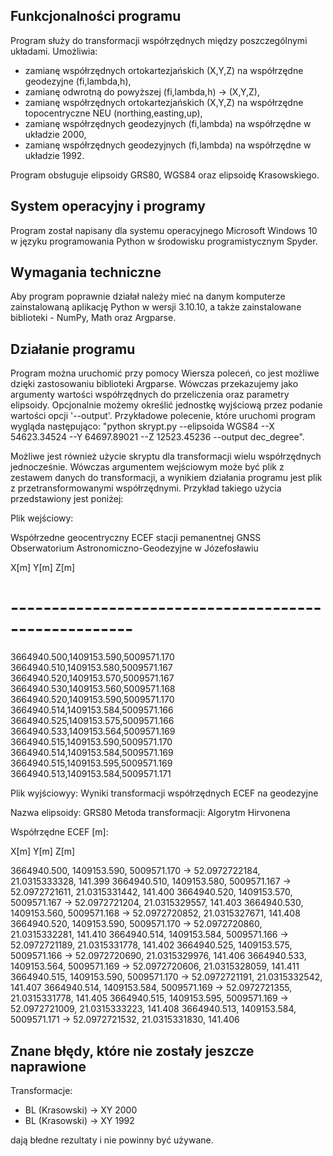 ## Funkcjonalności programu
Program służy do transformacji współrzędnych między poszczególnymi układami.
Umożliwia:
* zamianę współrzędnych ortokartezjańskich (X,Y,Z) na współrzędne geodezyjne (fi,lambda,h), 
* zamianę odwrotną do powyższej (fi,lambda,h) -> (X,Y,Z),
* zamianę współrzędnych ortokartezjańskich (X,Y,Z) na współrzędne topocentryczne NEU (northing,easting,up),
* zamianę współrzędnych geodezyjnych (fi,lambda) na współrzędne w układzie 2000,
* zamianę współrzędnych geodezyjnych (fi,lambda) na współrzędne w układzie 1992.
  
Program obsługuje elipsoidy GRS80, WGS84 oraz elipsoidę Krasowskiego.

## System operacyjny i programy
Program został napisany dla systemu operacyjnego Microsoft Windows 10 w języku programowania Python w środowisku programistycznym Spyder.

## Wymagania techniczne 
Aby program poprawnie działał należy mieć na danym komputerze zainstalowaną aplikację Python w wersji 3.10.10, 
a także zainstalowane biblioteki - NumPy, Math oraz Argparse.

## Działanie programu
Program można uruchomić przy pomocy Wiersza poleceń, co jest możliwe dzięki zastosowaniu biblioteki Argparse.
Wówczas przekazujemy jako argumenty wartości współrzędnych do przeliczenia oraz parametry elipsoidy. 
Opcjonalnie możemy określić jednostkę wyjściową przez podanie wartości opcji '--output'.
Przykładowe polecenie, które uruchomi program wygląda następująco:
"python skrypt.py --elipsoida WGS84 --X 54623.34524 --Y 64697.89021 --Z 12523.45236 --output dec_degree".

Możliwe jest również użycie skryptu dla transformacji wielu współrzędnych jednocześnie. Wówczas argumentem wejściowym może być plik z zestawem danych do transformacji, a wynikiem działania programu jest plik z przetransformowanymi współrzędnymi. 
Przykład takiego użycia przedstawiony jest poniżej:

Plik wejściowy:

Współrzedne geocentryczny ECEF stacji pemanentnej GNSS
Obserwatorium Astronomiczno-Geodezyjne w Józefosławiu

  X[m]         Y[m]        Z[m]
# -----------------------------------------------------
3664940.500,1409153.590,5009571.170
3664940.510,1409153.580,5009571.167
3664940.520,1409153.570,5009571.167
3664940.530,1409153.560,5009571.168
3664940.520,1409153.590,5009571.170
3664940.514,1409153.584,5009571.166
3664940.525,1409153.575,5009571.166
3664940.533,1409153.564,5009571.169
3664940.515,1409153.590,5009571.170
3664940.514,1409153.584,5009571.169
3664940.515,1409153.595,5009571.169
3664940.513,1409153.584,5009571.171

Plik wyjściowyy:
Wyniki transformacji współrzędnych ECEF na geodezyjne

Nazwa elipsoidy: GRS80
Metoda transformacji: Algorytm Hirvonena

Współrzędne ECEF [m]:

X[m]         Y[m]        Z[m]

3664940.500, 1409153.590, 5009571.170 -> 52.0972722184, 21.0315333328, 141.399
3664940.510, 1409153.580, 5009571.167 -> 52.0972721611, 21.0315331442, 141.400
3664940.520, 1409153.570, 5009571.167 -> 52.0972721204, 21.0315329557, 141.403
3664940.530, 1409153.560, 5009571.168 -> 52.0972720852, 21.0315327671, 141.408
3664940.520, 1409153.590, 5009571.170 -> 52.0972720860, 21.0315332281, 141.410
3664940.514, 1409153.584, 5009571.166 -> 52.0972721189, 21.0315331778, 141.402
3664940.525, 1409153.575, 5009571.166 -> 52.0972720690, 21.0315329976, 141.406
3664940.533, 1409153.564, 5009571.169 -> 52.0972720606, 21.0315328059, 141.411
3664940.515, 1409153.590, 5009571.170 -> 52.0972721191, 21.0315332542, 141.407
3664940.514, 1409153.584, 5009571.169 -> 52.0972721355, 21.0315331778, 141.405
3664940.515, 1409153.595, 5009571.169 -> 52.0972721009, 21.0315333223, 141.408
3664940.513, 1409153.584, 5009571.171 -> 52.0972721532, 21.0315331830, 141.406

## Znane błędy, które nie zostały jeszcze naprawione
Transformacje:
* BL (Krasowski) -> XY 2000
* BL (Krasowski) -> XY 1992
  
dają błedne rezultaty i nie powinny być używane.




